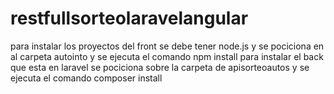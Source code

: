 # restfullsorteolaravelangular
para  instalar los proyectos del front se debe tener node.js y se pociciona en al carpeta autointo  y se ejecuta el comando npm install
para  instalar el back que esta  en laravel  se pociciona sobre la carpeta  de apisorteoautos y se ejecuta el comando composer install
